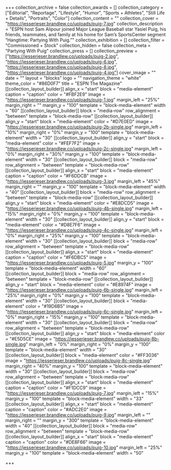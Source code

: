 +++
collection_archive = false
collection_awards = []
collection_category = ["Editorial", "Reportage", "Lifestyle", "Humor", "Sports + Athletes", "Still Life + Details", "Portraits", "Color"]
collection_content = ""
collection_cover = "https://jesserieser.brandlew.co/uploads/puig-7.jpg"
collection_description = "ESPN host Sam Alipour joined Major League Baseball star Yasiel Puig, his friends, teammates, and family at his home for Sam’s SportsCenter segment “Hangtime: Partying With Puig.”"
collection_exhibition = []
collection_filter = "Commissioned + Stock"
collection_hidden = false
collection_meta = "Partying With Puig"
collection_press = []
collection_preview = ["https://jesserieser.brandlew.co/uploads/puig-2.jpg", "https://jesserieser.brandlew.co/uploads/puig-6.jpg", "https://jesserieser.brandlew.co/uploads/puig-8.jpg", "https://jesserieser.brandlew.co/uploads/puig-4.jpg"]
cover_image = ""
date = ""
layout = "blocks"
logo = ""
navigation_theme = "white"
theme_color = "#86D0F7"
title = "ESPN The Magazine"
[[collection_layout_builder]]
align_x = "start"
block = "media-element"
caption = "caption"
color = "#FBF2E9"
image = "https://jesserieser.brandlew.co/uploads/puig-1.jpg"
margin_left = "25%"
margin_right = ""
margin_y = "100"
template = "block-media-element"
width = "60"
[[collection_layout_builder]]
block = "media-row"
row_alignment = "between"
template = "block-media-row"
[[collection_layout_builder]]
align_y = "start"
block = "media-element"
color = "#D7E0ED"
image = "https://jesserieser.brandlew.co/uploads/puig-2b-single.jpg"
margin_left = "10%"
margin_right = "0%"
margin_y = "100"
template = "block-media-element"
width = "30"
[[collection_layout_builder]]
align_y = "start"
block = "media-element"
color = "#FEF7F2"
image = "https://jesserieser.brandlew.co/uploads/puig-2c-single.jpg"
margin_left = "0%"
margin_right = "30%"
margin_y = "100"
template = "block-media-element"
width = "30"
[[collection_layout_builder]]
block = "media-row"
row_alignment = "between"
template = "block-media-row"
[[collection_layout_builder]]
align_x = "start"
block = "media-element"
caption = "caption"
color = "#F6DDCB"
image = "https://jesserieser.brandlew.co/uploads/puig-3.jpg"
margin_left = "45%"
margin_right = ""
margin_y = "100"
template = "block-media-element"
width = "40"
[[collection_layout_builder]]
block = "media-row"
row_alignment = "between"
template = "block-media-row"
[[collection_layout_builder]]
align_y = "start"
block = "media-element"
color = "#E8DCD5"
image = "https://jesserieser.brandlew.co/uploads/puig-4b-single.jpg"
margin_left = "15%"
margin_right = "0%"
margin_y = "100"
template = "block-media-element"
width = "30"
[[collection_layout_builder]]
align_y = "start"
block = "media-element"
color = "#D8E7F6"
image = "https://jesserieser.brandlew.co/uploads/puig-4c-single.jpg"
margin_left = "0%"
margin_right = "25%"
margin_y = "100"
template = "block-media-element"
width = "30"
[[collection_layout_builder]]
block = "media-row"
row_alignment = "between"
template = "block-media-row"
[[collection_layout_builder]]
align_x = "start"
block = "media-element"
caption = "caption"
color = "#F6DBC5"
image = "https://jesserieser.brandlew.co/uploads/puig-5.jpg"
margin_y = "100"
template = "block-media-element"
width = "60"
[[collection_layout_builder]]
block = "media-row"
row_alignment = "between"
template = "block-media-row"
[[collection_layout_builder]]
align_y = "start"
block = "media-element"
color = "#E8974F"
image = "https://jesserieser.brandlew.co/uploads/puig-6b-single.jpg"
margin_left = "25%"
margin_right = "0%"
margin_y = "100"
template = "block-media-element"
width = "30"
[[collection_layout_builder]]
block = "media-element"
color = "#19D6B5"
image = "https://jesserieser.brandlew.co/uploads/puig-6c-single.jpg"
margin_left = "0%"
margin_right = "15%"
margin_y = "100"
template = "block-media-element"
width = "30"
[[collection_layout_builder]]
block = "media-row"
row_alignment = "between"
template = "block-media-row"
[[collection_layout_builder]]
align_y = "start"
block = "media-element"
color = "#E5D5CE"
image = "https://jesserieser.brandlew.co/uploads/puig-8b-single.jpg"
margin_left = "0%"
margin_right = "0%"
margin_y = "100"
template = "block-media-element"
width = "30"
[[collection_layout_builder]]
block = "media-element"
color = "#FF3036"
image = "https://jesserieser.brandlew.co/uploads/puig-8c-single.jpg"
margin_right = "40%"
margin_y = "100"
template = "block-media-element"
width = "30"
[[collection_layout_builder]]
block = "media-row"
row_alignment = "between"
template = "block-media-row"
[[collection_layout_builder]]
align_x = "start"
block = "media-element"
caption = "caption"
color = "#F1DCC9"
image = "https://jesserieser.brandlew.co/uploads/puig-7.jpg"
margin_left = "15%"
margin_y = "100"
template = "block-media-element"
width = "33"
[[collection_layout_builder]]
align_x = "start"
block = "media-element"
caption = "caption"
color = "#ADC2E0"
image = "https://jesserieser.brandlew.co/uploads/puig-9.jpg"
margin_left = ""
margin_right = ""
margin_y = "300"
template = "block-media-element"
width = "40"
[[collection_layout_builder]]
block = "media-row"
row_alignment = "between"
template = "block-media-row"
[[collection_layout_builder]]
align_x = "start"
block = "media-element"
caption = "caption"
color = "#DE8F66"
image = "https://jesserieser.brandlew.co/uploads/puig-10.jpg"
margin_left = "25%"
margin_y = "100"
template = "block-media-element"
width = "50"

+++
